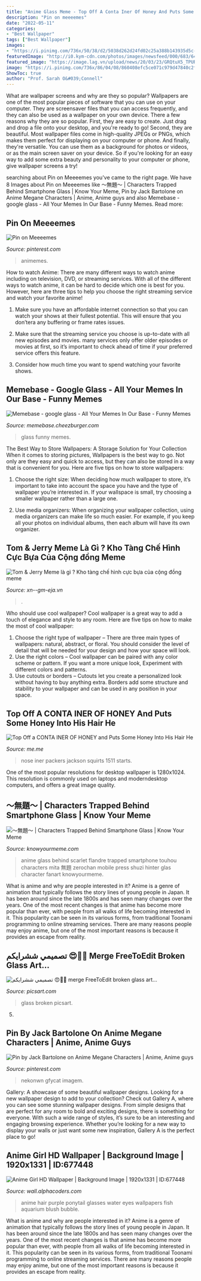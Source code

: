 ```yaml
---
title: "Anime Glass Meme - Top Off A Conta Iner Of Honey And Puts Some Honey Into His Hair He"
description: "Pin on meeeemes"
date: "2022-05-11"
categories:
- "Best Wallpaper"
tags: ["Best Wallpaper"]
images:
- "https://i.pinimg.com/736x/50/38/d2/5038d262d24fd02c25a388b143935d5c--wearing-glasses-anime-characters.jpg"
featuredImage: "http://i0.kym-cdn.com/photos/images/newsfeed/000/683/647/5ea.png"
featured_image: "https://image.lag.vn/upload/news/20/03/23/GRQtuX5_TPUR.jpg"
image: "https://i.pinimg.com/736x/86/04/08/860408efc5ce071c979d47840c2f6c7a.jpg"
ShowToc: true
author: "Prof. Sarah O&#039;Connell"
---
```



What are wallpaper screens and why are they so popular?
Wallpapers are one of the most popular pieces of software that you can use on your computer. They are screensaver files that you can access frequently, and they can also be used as a wallpaper on your own device. There a few reasons why they are so popular. First, they are easy to create. Just drag and drop a file onto your desktop, and you're ready to go! Second, they are beautiful. Most wallpaper files come in high-quality JPEGs or PNGs, which makes them perfect for displaying on your computer or phone. And finally, they're versatile. You can use them as a background for photos or videos, or as the main screen saver on your device. So if you're looking for an easy way to add some extra beauty and personality to your computer or phone, give wallpaper screens a try!

	

		
searching about Pin on Meeeemes you've came to the right page. We have 8 Images about Pin on Meeeemes like ～無題～ | Characters Trapped Behind Smartphone Glass | Know Your Meme, Pin by Jack Bartolone on Anime Megane Characters | Anime, Anime guys and also Memebase - google glass - All Your Memes In Our Base - Funny Memes. Read more:
		
    
## Pin On Meeeemes

<img loading=lazy src="https://i.pinimg.com/736x/86/04/08/860408efc5ce071c979d47840c2f6c7a.jpg" onerror="this.onerror=null;this.src='https://tse2.mm.bing.net/th?id=OIP.GVLHtXS31rtyGshA1uEOuQHaI6&amp;pid=15.1';" alt="Pin on Meeeemes">

_Source: pinterest.com_

>animemes. 

	

How to watch Anime: There are many different ways to watch anime including on television, DVD, or streaming services.
With all of the different ways to watch anime, it can be hard to decide which one is best for you. However, here are three tips to help you choose the right streaming service and watch your favorite anime!
1. Make sure you have an affordable internet connection so that you can watch your shows at their fullest potential. This will ensure that you don’tera any buffering or frame rates issues.

2. Make sure that the streaming service you choose is up-to-date with all new episodes and movies. many services only offer older episodes or movies at first, so it’s important to check ahead of time if your preferred service offers this feature.

3. Consider how much time you want to spend watching your favorite shows.

    
## Memebase - Google Glass - All Your Memes In Our Base - Funny Memes

<img loading=lazy src="https://i.chzbgr.com/original/8115626496/h30D55AF9/trolling-technology-funny-google-glass-8115626496" onerror="this.onerror=null;this.src='https://tse4.mm.bing.net/th?id=OIP.Ke7xYxrNFNlwCDZz29Z9MwHaJQ&amp;pid=15.1';" alt="Memebase - google glass - All Your Memes In Our Base - Funny Memes">

_Source: memebase.cheezburger.com_

>glass funny memes. 

	

The Best Way to Store Wallpapers: A Storage Solution for Your Collection
When it comes to storing pictures, Wallpapers is the best way to go. Not only are they easy and quick to access, but they can also be stored in a way that is convenient for you. Here are five tips on how to store wallpapers:
1) Choose the right size: When deciding how much wallpaper to store, it’s important to take into account the space you have and the type of wallpaper you’re interested in. If your wallspace is small, try choosing a smaller wallpaper rather than a large one.

2) Use media organizers: When organizing your wallpaper collection, using media organizers can make life so much easier. For example, if you keep all your photos on individual albums, then each album will have its own organizer.

    
## Tom &amp; Jerry Meme Là Gì ? Kho Tàng Chế Hình Cực Bựa Của Cộng đồng Meme

<img loading=lazy src="https://image.lag.vn/upload/news/20/03/23/GRQtuX5_TPUR.jpg" onerror="this.onerror=null;this.src='https://tse2.mm.bing.net/th?id=OIP.G-Ca2j-mfWxLstY_PIskgQAAAA&amp;pid=15.1';" alt="Tom &amp; Jerry Meme là gì ? Kho tàng chế hình cực bựa của cộng đồng meme">

_Source: xn--gm-eja.vn_

>. 

	

Who should use cool wallpaper?
Cool wallpaper is a great way to add a touch of elegance and style to any room. Here are five tips on how to make the most of cool wallpaper: 
1) Choose the right type of wallpaper – There are three main types of wallpapers: natural, abstract, or floral. You should consider the level of detail that will be needed for your design and how your space will look. 
2) Use the right colors – Cool wallpaper can be paired with any color scheme or pattern. If you want a more unique look, Experiment with different colors and patterns. 
3) Use cutouts or borders – Cutouts let you create a personalized look without having to buy anything extra. Borders add some structure and stability to your wallpaper and can be used in any position in your space.

    
## Top Off A CONTA INER OF HONEY And Puts Some Honey Into His Hair He

<img loading=lazy src="https://pics.me.me/thumb_top-off-a-conta-iner-of-honey-and-puts-some-65587520.png" onerror="this.onerror=null;this.src='https://tse1.mm.bing.net/th?id=OIP.D6c0QXUowjEbW8x9hHH9YwAAAA&amp;pid=15.1';" alt="Top Off a CONTA INER OF HONEY and Puts Some Honey Into His Hair He">

_Source: me.me_

>nose iner packers jackson squirts 1511 starts. 

	

One of the most popular resolutions for desktop wallpaper is 1280x1024. This resolution is commonly used on laptops and moderndesktop computers, and offers a great image quality.

    
## ～無題～ | Characters Trapped Behind Smartphone Glass | Know Your Meme

<img loading=lazy src="http://i0.kym-cdn.com/photos/images/newsfeed/000/683/647/5ea.png" onerror="this.onerror=null;this.src='https://tse1.mm.bing.net/th?id=OIP.5VUr9_MBFEWdgW-fgF17UAHaNK&amp;pid=15.1';" alt="～無題～ | Characters Trapped Behind Smartphone Glass | Know Your Meme">

_Source: knowyourmeme.com_

>anime glass behind scarlet flandre trapped smartphone touhou characters mita 無題 zerochan mobile press shuzi hinter glas character fanart knowyourmeme. 

	

What is anime and why are people interested in it?
Anime is a genre of animation that typically follows the story lines of young people in Japan. It has been around since the late 1800s and has seen many changes over the years. One of the most recent changes is that anime has become more popular than ever, with people from all walks of life becoming interested in it. This popularity can be seen in its various forms, from traditional Toonami programming to online streaming services. There are many reasons people may enjoy anime, but one of the most important reasons is because it provides an escape from reality.

    
## تصميمي ششرايكم 😍💙🙊 Merge FreeToEdit Broken Glass Art...

<img loading=lazy src="https://cdn79.picsart.com/210076271001201.jpg" onerror="this.onerror=null;this.src='https://tse4.mm.bing.net/th?id=OIP.Xfkb_uf730fIOt69GRQyLgHaHa&amp;pid=15.1';" alt="تصميمي ششرايكم 😍💙🙊 merge FreeToEdit broken glass art...">

_Source: picsart.com_

>glass broken picsart. 

	

5.

    
## Pin By Jack Bartolone On Anime Megane Characters | Anime, Anime Guys

<img loading=lazy src="https://i.pinimg.com/736x/50/38/d2/5038d262d24fd02c25a388b143935d5c--wearing-glasses-anime-characters.jpg" onerror="this.onerror=null;this.src='https://tse2.mm.bing.net/th?id=OIP.A3jsdCD7bNFjyFgtMsFtngHaIH&amp;pid=15.1';" alt="Pin by Jack Bartolone on Anime Megane Characters | Anime, Anime guys">

_Source: pinterest.com_

>nekonwn gfycat imagem. 

	

Gallery: A showcase of some beautiful wallpaper designs.
Looking for a new wallpaper design to add to your collection? Check out Gallery A, where you can see some stunning wallpaper designs. From simple designs that are perfect for any room to bold and exciting designs, there is something for everyone. With such a wide range of styles, it’s sure to be an interesting and engaging browsing experience. Whether you’re looking for a new way to display your walls or just want some new inspiration, Gallery A is the perfect place to go!





	
	
    
## Anime Girl HD Wallpaper | Background Image | 1920x1331 | ID:677448

<img loading=lazy src="https://images6.alphacoders.com/677/thumb-1920-677448.jpg" onerror="this.onerror=null;this.src='https://tse4.mm.bing.net/th?id=OIP.oihE9YgotMy7wicMpSu0cAHaFI&amp;pid=15.1';" alt="Anime Girl HD Wallpaper | Background Image | 1920x1331 | ID:677448">

_Source: wall.alphacoders.com_

>anime hair purple ponytail glasses water eyes wallpapers fish aquarium blush bubble. 

	

What is anime and why are people interested in it?
Anime is a genre of animation that typically follows the story lines of young people in Japan. It has been around since the late 1800s and has seen many changes over the years. One of the most recent changes is that anime has become more popular than ever, with people from all walks of life becoming interested in it. This popularity can be seen in its various forms, from traditional Toonami programming to online streaming services. There are many reasons people may enjoy anime, but one of the most important reasons is because it provides an escape from reality.

